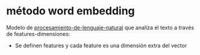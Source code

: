 # método word embedding

Modelo de [procesamiento-de-lenguaje-natural](procesamiento-de-lenguaje-natural.md) que analiza el texto a través de features-dimensiones:

* Se definen features y cada feature es una dimensión extra del vector
